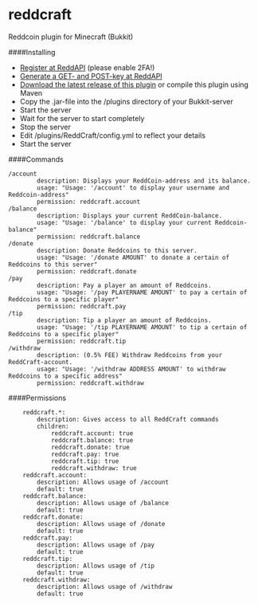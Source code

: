 reddcraft
=========

Reddcoin plugin for Minecraft (Bukkit)

####Installing
* [Register at ReddAPI](https://www.reddapi.com/) (please enable 2FA!)
* [Generate a GET- and POST-key at ReddAPI](https://www.reddapi.com/Vault/APIKeys)
* [Download the latest release of this plugin](http://reddcoinhub.com/reddcraft/reddcraft-latest.jar) or compile this plugin using Maven
* Copy the .jar-file into the /plugins directory of your Bukkit-server
* Start the server
* Wait for the server to start completely
* Stop the server
* Edit /plugins/ReddCraft/config.yml to reflect your details
* Start the server

####Commands

```
/account
        description: Displays your ReddCoin-address and its balance.
        usage: "Usage: '/account' to display your username and Reddcoin-address"
        permission: reddcraft.account
/balance
        description: Displays your current ReddCoin-balance.
        usage: "Usage: '/balance' to display your current Reddcoin-balance"
        permission: reddcraft.balance
/donate
        description: Donate Reddcoins to this server.
        usage: "Usage: '/donate AMOUNT' to donate a certain of Reddcoins to this server"
        permission: reddcraft.donate
/pay
        description: Pay a player an amount of Reddcoins.
        usage: "Usage: '/pay PLAYERNAME AMOUNT' to pay a certain of Reddcoins to a specific player"
        permission: reddcraft.pay
/tip
        description: Tip a player an amount of Reddcoins.
        usage: "Usage: '/tip PLAYERNAME AMOUNT' to tip a certain of Reddcoins to a specific player"
        permission: reddcraft.tip
/withdraw
        description: (0.5% FEE) Withdraw Reddcoins from your ReddCraft-account.
        usage: "Usage: '/withdraw ADDRESS AMOUNT' to withdraw Reddcoins to a specific address"
        permission: reddcraft.withdraw
```
####Permissions
```
    reddcraft.*:
        description: Gives access to all ReddCraft commands
        children:
            reddcraft.account: true
            reddcraft.balance: true
            reddcraft.donate: true
            reddcraft.pay: true
            reddcraft.tip: true
            reddcraft.withdraw: true
    reddcraft.account:
        description: Allows usage of /account
        default: true
    reddcraft.balance:
        description: Allows usage of /balance
        default: true
    reddcraft.donate:
        description: Allows usage of /donate
        default: true
    reddcraft.pay:
        description: Allows usage of /pay
        default: true
    reddcraft.tip:
        description: Allows usage of /tip
        default: true
    reddcraft.withdraw:
        description: Allows usage of /withdraw
        default: true
```
